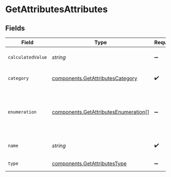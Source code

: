 # GetAttributesAttributes


## Fields

| Field                                                                                    | Type                                                                                     | Required                                                                                 | Description                                                                              | Example                                                                                  |
| ---------------------------------------------------------------------------------------- | ---------------------------------------------------------------------------------------- | ---------------------------------------------------------------------------------------- | ---------------------------------------------------------------------------------------- | ---------------------------------------------------------------------------------------- |
| `calculatedValue`                                                                        | *string*                                                                                 | :heavy_minus_sign:                                                                       | Calculated value formula                                                                 | COUNT[ORDER_ID,ORDER_DATE,==,NOW(-1)]                                                    |
| `category`                                                                               | [components.GetAttributesCategory](../../models/shared/getattributescategory.md)         | :heavy_check_mark:                                                                       | Category of the attribute                                                                | category                                                                                 |
| `enumeration`                                                                            | [components.GetAttributesEnumeration](../../models/shared/getattributesenumeration.md)[] | :heavy_minus_sign:                                                                       | Parameter only available for "category" type attributes.                                 |                                                                                          |
| `name`                                                                                   | *string*                                                                                 | :heavy_check_mark:                                                                       | Name of the attribute                                                                    | LASTNAME                                                                                 |
| `type`                                                                                   | [components.GetAttributesType](../../models/shared/getattributestype.md)                 | :heavy_minus_sign:                                                                       | Type of the attribute                                                                    | text                                                                                     |